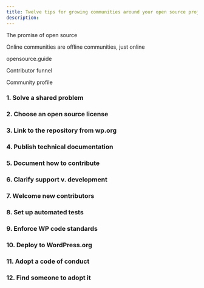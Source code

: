 ```yaml
---
title: Twelve tips for growing communities around your open source project
description:
---
```


The promise of open source

Online communities are offline communities, just online

opensource.guide

Contributor funnel

Community profile

### 1. Solve a shared problem
### 2. Choose an open source license
### 3. Link to the repository from wp.org
### 4. Publish technical documentation
### 5. Document how to contribute
### 6. Clarify support v. development
### 7. Welcome new contributors
### 8. Set up automated tests
### 9. Enforce WP code standards
### 10. Deploy to WordPress.org
### 11. Adopt a code of conduct
### 12. Find someone to adopt it
